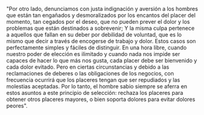 "Por otro lado, denunciamos con justa indignación y aversión a los hombres que están tan engañados y desmoralizados por los 
encantos del placer del momento, tan cegados por el deseo, que no pueden prever el dolor y los problemas que están destinados a 
sobrevenir; Y la misma culpa pertenece a aquellos que fallan en su deber por debilidad de voluntad, que es lo mismo que decir a 
través de encogerse de trabajo y dolor. Estos casos son perfectamente simples y fáciles de distinguir. En una hora libre, cuando 
nuestro poder de elección es ilimitado y cuando nada nos impide ser capaces de hacer lo que más nos gusta, cada placer debe ser 
bienvenido y cada dolor evitado. Pero en ciertas circunstancias y debido a las reclamaciones de deberes o las obligaciones de los 
negocios, con frecuencia ocurrirá que los placeres tengan que ser repudiados y las molestias aceptadas. Por lo tanto, el hombre 
sabio siempre se aferra en estos asuntos a este principio de selección: rechaza los placeres para obtener otros placeres mayores, 
o bien soporta dolores para evitar dolores peores".
